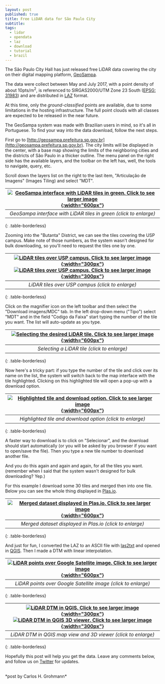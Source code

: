 ```yaml
---
layout: post
published: true
title: Free LiDAR data for São Paulo City
subtitle: 
tags:
  - lidar
  - opendata
  - laz
  - download
  - tutorial
  - brazil
---
```


The São Paulo City Hall has just released free LiDAR data covering the city on their digital mapping platform, [GeoSampa](http://geosampa.prefeitura.sp.gov.br/PaginasPublicas/_SBC.aspx).  

The data were collect between May and July 2017, with a point density of about 10pts/m<sup>2</sup>, is referenced to SIRGAS2000/UTM Zone 23 South ([EPSG: 31983](https://spatialreference.org/ref/epsg/31983/)) and are distributed in [LAZ](https://rapidlasso.com/laszip/) format. 

At this time, only the *ground-classified* points are available, due to some limitations in the hosting infrastructure. The full point clouds with all classes are expected to be released in the near future. 

The GeoSampa system was made with Brazilian users in mind, so it's all in Portuguese. To find your way into the data download, follow the next steps. 

First go to [http://geosampa.prefeitura.sp.gov.br](http://geosampa.prefeitura.sp.gov.br). The city limits will be displayed in the center, with a base map showing the limits of the neighboring cities and the districts of São Paulo in a thicker outline. The menu panel on the right side has the available layers, and the toolbar on the left has, well, the tools to navigate, query, etc.  

Scroll down the layers list on the right to the last item, "Articulação de Imagens" (Images Tiling) and select "MDT".   


| [![]({{site.baseurl}}/img/pmsp_laz/geosampa_1_small.png "GeoSampa interface with LiDAR tiles in green. Click to see larger image"){:width="600px"}]({{site.baseurl}}/img/pmsp_laz/geosampa_1.png) |
|:--:| 
| *GeoSampa interface with LiDAR tiles in green (click to enlarge)* |
{: .table-borderless}
<br>

Zooming into the "Butanta" District, we can see the tiles covering the USP campus. Make note of those numbers, as the system wasn't designed for bulk downloading, so you'll need to request the tiles one by one.   


| [![]({{site.baseurl}}/img/pmsp_laz/geosampa_2_small.png "LiDAR tiles over USP campus. Click to see larger image"){:width="300px"}]({{site.baseurl}}/img/pmsp_laz/geosampa_2.png)  [![]({{site.baseurl}}/img/pmsp_laz/geosampa_3_small.png "LiDAR tiles over USP campus. Click to see larger image"){:width="300px"}]({{site.baseurl}}/img/pmsp_laz/geosampa_3.png)|
|:--:| 
| *LiDAR tiles over USP campus (click to enlarge)* |
{: .table-borderless}
<br>

Click on the magnifier icon on the left toolbar and then select the "Download imagens/MDC" tab. In the left drop-down menu ("Tipo") select "MDT" and in the field "Codigo da Faixa" start typing the number of the tile you want. The list will auto-update as you type.  

| [![]({{site.baseurl}}/img/pmsp_laz/geosampa_4_small.png "Selecting the desired LiDAR tile. Click to see larger image"){:width="600px"}]({{site.baseurl}}/img/pmsp_laz/geosampa_4.png) |
|:--:| 
| *Selecting a LiDAR tile (click to enlarge)* |
{: .table-borderless}
<br>

Now here's a tricky part: if you type the number of the tile and click over its name on the list, the system will switch back to the map interface with the tile highlighted. Clicking on this highlighted tile will open a pop-up with a download option.  

| [![]({{site.baseurl}}/img/pmsp_laz/geosampa_5a_small.png "Highlighted tile and download option. Click to see larger image"){:width="600px"}]({{site.baseurl}}/img/pmsp_laz/geosampa_5a.png) |
|:--:| 
| *Highlighted tile and download option (click to enlarge)* |
{: .table-borderless}
<br>

A faster way to download is to click on "Selecionar", and the download should start automatically (or you will be asked by you browser if you want to open/save the file). Then you type a new tile number to download another file.  

And you do this again and again and again, for all the tiles you want. (remember when I said that the system wasn't designed for bulk downloading? Yep.)  

For this example I download some 30 tiles and merged then into one file. Below you can see the whole thing displayed in [Plas.io](https://plas.io/).  

| [![]({{site.baseurl}}/img/pmsp_laz/plasio_small.png "Merged dataset displayed in Plas.io. Click to see larger image"){:width="600px"}]({{site.baseurl}}/img/pmsp_laz/plasio.png) |
|:--:| 
| *Merged dataset displayed in Plas.io (click to enlarge)* |
{: .table-borderless}
<br>

And just for fun, I converted the LAZ to an ASCII file with [las2txt](https://rapidlasso.com/las2txt/) and opened in [QGIS](https://qgis.org). Then I made a DTM with linear interpolation.  

| [![]({{site.baseurl}}/img/pmsp_laz/qgis_points_gmaps_small.png "LiDAR points over Google Satellite image. Click to see larger image"){:width="600px"}]({{site.baseurl}}/img/pmsp_laz/qgis_points_gmaps.png) |
|:--:| 
| *LiDAR points over Google Satellite image (click to enlarge)* |
{: .table-borderless}
<br>

| [![]({{site.baseurl}}/img/pmsp_laz/qgis_map_view_small.png "LiDAR DTM in QGIS. Click to see larger image"){:width="300px"}]({{site.baseurl}}/img/pmsp_laz/qgis_map_view.png)  [![]({{site.baseurl}}/img/pmsp_laz/qgis_3d_view_small.png "LiDAR DTM in QGIS 3D viewer. Click to see larger image"){:width="300px"}]({{site.baseurl}}/img/pmsp_laz/qgis_3d_view.png)|
|:--:| 
| *LiDAR DTM in QGIS map view and 3D viewer (click to enlarge)* |
{: .table-borderless}
<br>


Hopefully this post will help you get the data. Leave any comments below, and follow us on [Twitter](https://twitter.com/SPAM_Lab) for updates.  


<br> 
*post by Carlos H. Grohmann*


&nbsp;
&nbsp;
